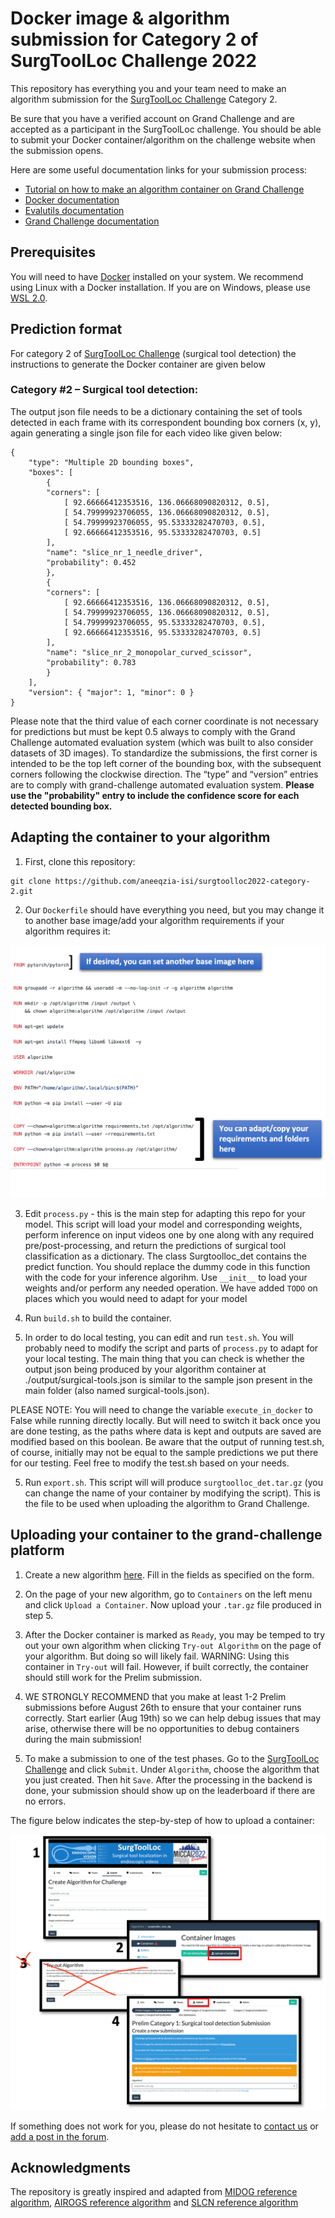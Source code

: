 # Docker image & algorithm submission for Category 2 of SurgToolLoc Challenge 2022

This repository has everything you and your team need to make an algorithm submission for the [SurgToolLoc Challenge](https://surgtoolloc.grand-challenge.org/) Category 2.

Be sure that you have a verified account on Grand Challenge and are accepted as a participant in the SurgToolLoc challenge.
You should be able to submit your Docker container/algorithm on the challenge website when the submission opens.

Here are some useful documentation links for your submission process:
- [Tutorial on how to make an algorithm container on Grand Challenge](https://grand-challenge.org/blogs/create-an-algorithm/)
- [Docker documentation](https://docs.docker.com/)
- [Evalutils documentation](https://evalutils.readthedocs.io/)
- [Grand Challenge documentation](https://comic.github.io/grand-challenge.org/algorithms.html)

## Prerequisites

You will need to have [Docker](https://docs.docker.com/) installed on your system. We recommend using Linux with a Docker installation. If you are on Windows, please use [WSL 2.0](https://docs.microsoft.com/en-us/windows/wsl/install).

## Prediction format

For category 2 of [SurgToolLoc Challenge](https://surgtoolloc.grand-challenge.org/) (surgical tool detection) the instructions to generate the Docker container are given below

### Category #2 – Surgical tool detection:  

The output json file needs to be a dictionary containing the set of tools detected in each frame with its correspondent bounding box corners (x, y), again generating a single json file for each video like given below:  

```
{ 
    "type": "Multiple 2D bounding boxes", 
    "boxes": [ 
        { 
        "corners": [ 
            [ 92.66666412353516, 136.06668090820312, 0.5], 
            [ 54.79999923706055, 136.06668090820312, 0.5], 
            [ 54.79999923706055, 95.53333282470703, 0.5], 
            [ 92.66666412353516, 95.53333282470703, 0.5] 
        ], 
        "name": "slice_nr_1_needle_driver",
        "probability": 0.452
        }, 
        { 
        "corners": [ 
            [ 92.66666412353516, 136.06668090820312, 0.5], 
            [ 54.79999923706055, 136.06668090820312, 0.5], 
            [ 54.79999923706055, 95.53333282470703, 0.5], 
            [ 92.66666412353516, 95.53333282470703, 0.5] 
        ], 
        "name": "slice_nr_2_monopolar_curved_scissor", 
        "probability": 0.783
        } 
    ], 
    "version": { "major": 1, "minor": 0 } 
} 
```
 Please note that the third value of each corner coordinate is not necessary for predictions but must be kept 0.5 always to comply with the Grand Challenge automated evaluation system (which was built to also consider datasets of 3D images). To standardize the submissions, the first corner is intended to be the top left corner of the bounding box, with the subsequent corners following the clockwise direction. The “type” and “version” entries are to comply with grand-challenge automated evaluation system. 
 **Please use the "probability" entry to include the confidence score for each detected bounding box.**


## Adapting the container to your algorithm

1. First, clone this repository:

```
git clone https://github.com/aneeqzia-isi/surgtoolloc2022-category-2.git
```

2. Our `Dockerfile` should have everything you need, but you may change it to another base image/add your algorithm requirements if your algorithm requires it:

![Alt text](README_files/dockerfile_instructions.png?raw=true "Flow")

3. Edit `process.py` - this is the main step for adapting this repo for your model. This script will load your model and corresponding weights, perform inference on input videos one by one along with any required pre/post-processing, and return the predictions of surgical tool classification as a dictionary. The class Surgtoolloc_det contains the predict function. You should replace the dummy code in this function with the code for your inference algorihm. Use `__init__` to load your weights and/or perform any needed operation. We have added `TODO` on places which you would need to adapt for your model

4. Run `build.sh`  to build the container. 

5. In order to do local testing, you can edit and run `test.sh`. You will probably need to modify the script and parts of `process.py` to adapt for your local testing. The main thing that you can check is whether the output json being produced by your algorithm container at ./output/surgical-tools.json is similar to the sample json present in the main folder (also named surgical-tools.json).

 PLEASE NOTE: You will need to change the variable `execute_in_docker` to False while running directly locally. But will need to switch it back once you   are done testing, as the paths where data is kept and outputs are saved are modified based on this boolean. Be aware that the output of running test.sh, of course, initially may not be equal to the sample predictions we put there for our testing. Feel free to modify the test.sh based on your needs.

5. Run `export.sh`. This script will will produce `surgtoolloc_det.tar.gz` (you can change the name of your container by modifying the script). This is the file to be used when uploading the algorithm to Grand Challenge.

## Uploading your container to the grand-challenge platform

1. Create a new algorithm [here](https://surgtoolloc.grand-challenge.org/evaluation/challenge/algorithms/create/). Fill in the fields as specified on the form.

2. On the page of your new algorithm, go to `Containers` on the left menu and click `Upload a Container`. Now upload your `.tar.gz` file produced in step 5. 

3. After the Docker container is marked as `Ready`, you may be temped to try out your own algorithm when clicking `Try-out Algorithm` on the page of your algorithm. But doing so will likely fail. WARNING: Using this container in `Try-out` will fail. However, if built correctly, the container should still work for the Prelim submission.

4. WE STRONGLY RECOMMEND that you make at least 1-2 Prelim submissions before August 26th to ensure that your container runs correctly. Start earlier (Aug 19th) so we can help debug issues that may arise, otherwise there will be no opportunities to debug containers during the main submission!

5. To make a submission to one of the test phases. Go to the [SurgToolLoc Challenge](https://surgtoolloc.grand-challenge.org/) and click `Submit`. Under `Algorithm`, choose the algorithm that you just created. Then hit `Save`. After the processing in the backend is done, your submission should show up on the leaderboard if there are no errors.

The figure below indicates the step-by-step of how to upload a container:

![Alt text](README_files/MICCAI_surgtoolloc_fig.png?raw=true "Flow")

If something does not work for you, please do not hesitate to [contact us](mailto:isi.challenges@intusurg.com) or [add a post in the forum](https://grand-challenge.org/forums/forum/endoscopic-surgical-tool-localization-using-tool-presence-labels-663/). 

## Acknowledgments

The repository is greatly inspired and adapted from [MIDOG reference algorithm](https://github.com/DeepPathology/MIDOG_reference_docker), [AIROGS reference algorithm](https://github.com/qurAI-amsterdam/airogs-example-algorithm) and [SLCN reference algorithm](https://github.com/metrics-lab/SLCN_challenge)

